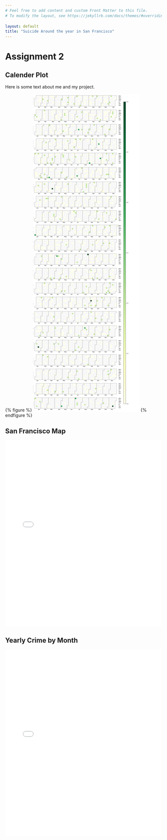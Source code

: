 ```yaml
---
# Feel free to add content and custom Front Matter to this file.
# To modify the layout, see https://jekyllrb.com/docs/themes/#overriding-theme-defaults

layout: default
title: "Suicide Around the year in San Francisco"
---
```


# Assignment 2

## Calender Plot

Here is some text about me and my project.

{% figure %}
    ![Calender Plot](assets/calendar_plot.png)
{% endfigure %}



## San Francisco Map

<iframe src="assets/map.html" width="100%" height="600" style="border:none;"></iframe>

## Yearly Crime by Month

<iframe src="assets/bokeh_plot.html" width="100%" height="600" style="border:none;"></iframe>